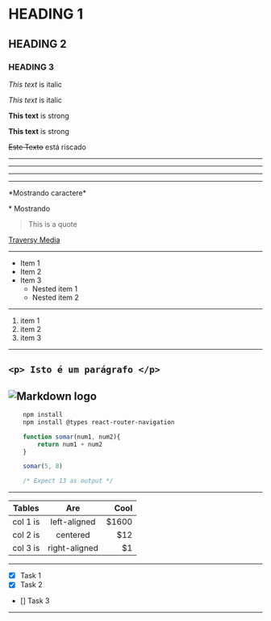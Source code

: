 <!-- Cabeçalhos, h1 to h6 --> 
# HEADING 1
## HEADING 2
### HEADING 3

<!-- Italicos -->
*This text* is italic

_This text_ is italic

<!-- Negritos -->
**This text** is strong

__This text__ is strong

<!-- Riscado -->
~~Este Texto~~ está riscado

<!-- Linha Horizontal -->

___
___
---
---

<!-- Mostrar caractere especial -->
\*Mostrando caractere\*

\* Mostrando

<!-- Blockquote -->
> This is a quote

<!-- Links -->
[Traversy Media](http://www.traversymedia.com "Isto é um título")

---
<!-- UL -->

* Item 1
* Item 2
* Item 3 
    * Nested item 1
    * Nested item 2
---
<!-- OL -->
1. item 1
1. item 2
1. item 3
---
<!-- INLINE CODEBLOCKS -->
`<p> Isto é um parágrafo </p>`
---
<!-- Imagens -->

![Markdown logo](https://markdown-here.com/img/icon256.png)
---
<!-- Github Markdowns -->

<!-- Code Blocks  -->

```bash
    npm install
    npm install @types react-router-navigation
```

```javascript
    function somar(num1, num2){
        return num1 + num2
    }

    somar(5, 8)

    /* Expect 13 as output */
```
---
<!-- TABELAS -->
| Tables   |      Are      |  Cool |
|----------|:-------------:|------:|
| col 1 is |  left-aligned | $1600 |
| col 2 is |    centered   |   $12 |
| col 3 is | right-aligned |    $1 |
---
<!-- TASKS LISTS -->
* [x] Task 1
* [x] Task 2
* [] Task 3
---